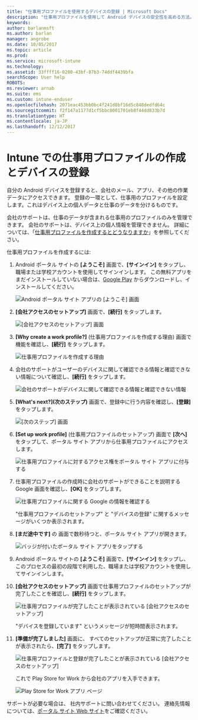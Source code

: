 ```yaml
---
title: "仕事用プロファイルを使用するデバイスの登録 | Microsoft Docs"
description: "仕事用プロファイルを使用して Android デバイスの安全性を高める方法。"
keywords: 
author: barlanmsft
ms.author: barlan
manager: angrobe
ms.date: 10/05/2017
ms.topic: article
ms.prod: 
ms.service: microsoft-intune
ms.technology: 
ms.assetid: 33ffff16-0280-43bf-87b3-74ddf4439bfa
searchScope: User help
ROBOTS: 
ms.reviewer: arnab
ms.suite: ems
ms.custom: intune-enduser
ms.openlocfilehash: 2071eac453bb0bc4f241d8bf16d5c848dedfd64c
ms.sourcegitcommit: f2f147a1177d1cf5bbc8001701eb8f44dd833b7d
ms.translationtype: HT
ms.contentlocale: ja-JP
ms.lasthandoff: 12/12/2017
---
```

# <a name="create-a-work-profile-and-enroll-your-device-in-intune"></a>Intune での仕事用プロファイルの作成とデバイスの登録

自分の Android デバイスを登録すると、会社のメール、アプリ、その他の作業データにアクセスできます。 登録の一環として、仕事用のプロファイルを設定します。これはデバイス上の個人データと仕事のデータを分けるものです。

会社のサポートは、仕事のデータが含まれる仕事用のプロファイルのみを管理できます。 会社のサポートは、デバイス上の個人情報を管理できません。 詳細については、「[仕事用プロファイルを作成するとどうなりますか](what-happens-when-you-create-a-work-profile-android.md)」を参照してください。

仕事用プロファイルを作成するには:

1.  Android ポータル サイトの **[ようこそ]** 画面で、**[サインイン]** をタップし、職場または学校アカウントを使用してサインインします。 この無料アプリをまだインストールしていない場合は、[Google Play](http://play.google.com/store/apps/details?id=com.microsoft.windowsintune.companyportal) からダウンロードし、インストールしてください。

    ![Android ポータル サイト アプリの [ようこそ] 画面](./media/and-enroll-0-welcome-screen.png)

2. **[会社アクセスのセットアップ]** 画面で、**[続行]** をタップします。

    ![[会社アクセスのセットアップ] 画面](/intune/media/android_cp_enroll_01_1709_new.png)

3.  **[Why create a work profile?]** (仕事用プロファイルを作成する理由) 画面で機能を確認し、**[続行]** をタップします。

    ![仕事用プロファイルを作成する理由](./media/andr-afw-why-create-a-work-profile.png)

4.  会社のサポートがユーザーのデバイスに関して確認できる情報と確認できない情報について確認し、**[続行]** をタップします。

    ![会社のサポートがデバイスに関して確認できる情報と確認できない情報](/intune/media/android_cp_enroll_02_after_1710.png)

5.  **[What's next?]\(次のステップ\)** 画面で、登録中に行う内容を確認し、**[登録]** をタップします。

    ![[次のステップ] 画面](/intune/media/android_work_cp_enroll_03_after_1710.png)

6. **[Set up work profile]** (仕事用プロファイルのセットアップ) 画面で **[次へ]** をタップして、ポータル サイト アプリから仕事用プロファイルにアクセスします。

    ![仕事用プロファイルに対するアクセス権をポータル サイト アプリに付与する](./media/andr-afw-tap-next-to-set-up-work-profile.png)

7. 仕事用プロファイルの作成時に会社のサポートができることを説明する Google 画面を確認し、**[OK]** をタップします。

    ![仕事用プロファイルに関する Google の情報を確認する](./media/andr-afw-google-screen-what-it-can-do.png)

    "仕事用プロファイルのセットアップ" と "デバイスの登録" に関するメッセージがいくつか表示されます。

8. **[まだ途中です]** の 画面で数秒待つと、ポータル サイト アプリが開きます。

    ![バッジが付いたポータル サイト アプリをタップする](./media/andr-afw-tap-work-badged-company-portal-icon2.png)

9. Android ポータル サイトの **[ようこそ]** 画面で、**[サインイン]** をタップし、このプロセスの最初の段階で利用した、職場または学校アカウントを使用してサインインします。

10. **[会社アクセスのセットアップ]** 画面で仕事用プロファイルのセットアップが完了したことを確認し、**[続行]** をタップします。

    ![仕事用プロファイルが完了したことが表示されている [会社アクセスのセットアップ]](./media/andr-afw-work-profile-now-set-up.png)

    "デバイスを登録しています" というメッセージが短時間表示されます。

11. **[準備が完了しました]** 画面に、 すべてのセットアップが正常に完了したことが表示されたら、**[完了]** をタップします。

    ![仕事用プロファイルと登録が完了したことが表示されている [会社アクセスのセットアップ]](/intune/media/android_work_cp_enroll_04_after_1710.png)

    これで Play Store for Work から会社のアプリを入手できます。

    ![Play Store for Work アプリ ページ](./media/andr-afw-tap-work-play-store-icon.png)

サポートが必要な場合は、 社内サポートに問い合わせてください。 連絡先情報については、[ポータル サイト Web サイト](https://portal.manage.microsoft.com#HelpDeskDialog)をご確認ください。
